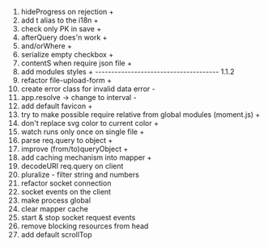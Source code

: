 1. hideProgress on rejection +
2. add t alias to the i18n +
3. check only PK in save +
4. afterQuery does'n work +
5. and/orWhere +
6. serialize empty checkbox +
7. contentS when require json file +
8. add modules styles +
-------------------------------------- 1.1.2
9. refactor file-upload-form +
10. create error class for invalid data error -
11. app.resolve -> change to interval -
12. add default favicon +
13. try to make possible require relative from global modules (moment.js) +
14. don't replace svg color to current color +
15. watch runs only once on single file +
16. parse req.query to object +
17. improve (from/to)queryObject +
18. add caching mechanism into mapper + 
19. decodeURI req.query on client
20. pluralize - filter string and numbers
21. refactor socket connection
22. socket events on the client
23. make process global
24. clear mapper cache
25. start & stop socket request events
26. remove blocking resources from head
27. add default scrollTop
